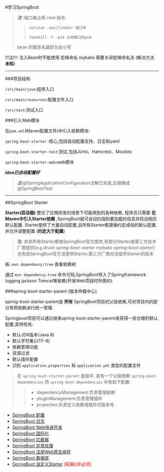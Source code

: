 #学习SpringBoot

>***注*** :端口被占用  cmd 指令:
>>
>>`netstat -aon|findstr 端口号` 
>>
>>`taskkill -f -pid 占用端口的pid`
>>
> bean 的属性名最好为全小写

!!!注!!!: 注入Bean时不能使用 驼峰命名 mybatis 需要关闭驼峰命名法 (解决方法 **未知**)

---
###项目结构

`/src/main/java`:程序入口

`/src/main/resources`:配置文件入口

`/src/test`:测试入口

###引入Web模块

在`pom.xml`(Maven配置文件)中引入依赖模块:

`spring-boot-starter` :核心,包括自动配置支持、日志和yaml

`spring-boot-starter-test`:测试,包括JUnit、Hamcrest、Mockito

`spring-boot-starter-web`:web模块

***idea已自动配置好***

>***注***:@SpringApplicationConfiguration注解已失效,应替换成@SpringBootTest

---
##SpringBoot Starter

**Starter(启动器)** 整合了应用研发的场景下可能用到的各种依赖, 程序员只需要 **在Maven中引入Starter依赖** ,SpringBoot就可自动扫描到要加载的信息并启动相应默认配置. Starter提供了大量自动配置,且所有Starter都遵循约定成俗的默认配置,并允许调整配置 (**约定大于配置**)

> **注**: 并非所有Starter都由SpringBoot官方提供,有部分Starter由第三方技术厂商提供[e.g.*druid-spring-boot-starter* *mybatis-spring-boot-starter*] 也有些SpringBoot官方没提供Starter,第三方厂商也没提供Starter的技术

拓: `mvn dependency:tree` 查看依赖树

通过 `mvn dependency:tree` 命令可知,SpringBoot导入了Springframework logging jackson Tomcat等依赖(开发Web项目时所需的).

###spring-boot-starter-parent (版本仲裁中心)

spring-boot-starter-parent是 **所有** SpringBoot项目的父级依赖,可对项目内的部分常用依赖进行统一管理.

Springboot项目可以通过继承spring-boot-starter-parent来获得一些合理的默认配置,其特性有:
    
+ 默认JDK版本(Java 8)
+ 默认字符集(UTF-8)
+ 依赖管理功能
+ 资源过滤
+ 默认插件配置
+ 识别 `application.properties` 和 `application.yml` 类型的配置文件

>在 `spring-boot-starter-parent` 底层中, 其有一个父级依赖 `spring-boot-dependencies` 而 `spring-boot-dependencies` 中有如下配置:
>>* dependencyManagement:负责管理依赖
>>* pluginManagement:负责管理插件
>>* properties:负责定义依赖或插件的版本号


* [SpringBoot 配置](markdown/SpringBootConfiguration.md)
* [SpringBoot 日志](markdown/SpringBootLog.md)
* [SpringBoot Web快速开发](markdown/SpringBootWebStatic.md)
* [SpringBoot 国际化](markdown/SpringBootInternationalization.md)
* [SpringBoot 拦截器](markdown/SpringBootInterceptor.md)
* [SpringBoot 异常处理](markdown/SpringBootInterceptor.md)
* [SpringBoot 注册Web原生组件](markdown/SpringBootWebRegistration.md)
* [SpringBoot 数据库](markdown/SpringBootDataBase.md)
* [SpringBoot 自定义Starter](markdown/SpringBootStarter.md) <label style="color:red;">(拓展)[非必须]</label>


